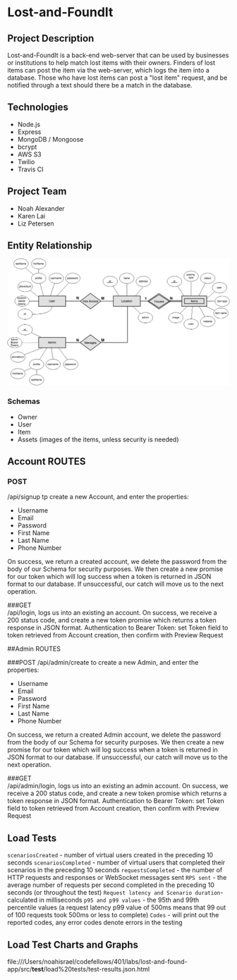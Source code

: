 # Lost-and-FoundIt

## Project Description
Lost-and-FoundIt is a back-end web-server that can be used by businesses or institutions to help match lost items with their owners. Finders of lost items can post the item via the web-server, which logs the item into a database. Those who have lost items can post a "lost item" request, and be notified through a text should there be a match in the database.

## Technologies
- Node.js
- Express
- MongoDB / Mongoose
- bcrypt
- AWS S3
- Twilio
- Travis CI

## Project Team
- Noah Alexander 
- Karen Lai 
- Liz Petersen

## Entity Relationship
![erd diagram](https://raw.githubusercontent.com/team-finders/lost-and-found-app/staging/src/temp/erd.png)

### Schemas
- Owner
- User
- Item
- Assets (images of the items, unless security is needed)

## Account ROUTES 

### POST 
/api/signup tp create a new Account, and enter the properties: 
- Username
- Email
- Password
- First Name
- Last Name
- Phone Number

On success, we return a created account, we delete the password from the body of our Schema for security purposes. We then create a new promise for our token which will log success when a token is returned in JSON format to our database. If unsuccessful, our catch will move us to the next operation.

###GET  
/api/login, logs us into an existing an account. On success, we receive a 200 status code, and create a new token promise which returns a token response in JSON format. Authentication to Bearer Token: set Token field to token retrieved from Account creation, then confirm with Preview Request

##Admin ROUTES

###POST
/api/admin/create to create a new Admin, and enter the properties:
 
- Username 
- Email 
- Password 
- First Name 
- Last Name 
- Phone Number

On success, we return a created Admin account, we delete the password from the body of our Schema for security purposes. We then create a new promise for our token which will log success when a token is returned in JSON format to our database. If unsuccessful, our catch will move us to the next operation.

###GET  
/api/admin/login, logs us into an existing an admin account. On success, we receive a 200 status code, and create a new token promise which returns a token response in JSON format. Authentication to Bearer Token: set Token field to token retrieved from Account creation, then confirm with Preview Request

## Load Tests
`scenariosCreated` - number of virtual users created in the preceding 10 seconds
`scenariosCompleted` - number of virtual users that completed their scenarios in the preceding 10 seconds
`requestsCompleted` - the number of HTTP requests and responses or WebSocket messages sent
`RPS sent` - the average number of requests per second completed in the preceding 10 seconds (or throughout the test)
`Request latency and Scenario duration`- calculated in milliseconds 
`p95 and p99 values` - the 95th and 99th percentile values (a request latency p99 value of 500ms means that 99 out of 100 requests took 500ms or less to complete)
`Codes` - will print out the reported codes, any error codes denote errors in the testing

## Load Test Charts and Graphs
file:///Users/noahisrael/codefellows/401/labs/lost-and-found-app/src/__test__/load%20tests/test-results.json.html








